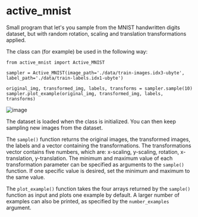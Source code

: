 # active_mnist
Small program that let's you sample from the MNIST handwritten digits dataset, but with random rotation, scaling and translation transformations applied.

The class can (for example) be used in the following way:
```
from active_mnist import Active_MNIST

sampler = Active_MNIST(image_path='./data/train-images.idx3-ubyte', label_path='./data/train-labels.idx1-ubyte')

original_img, transformed_img, labels, transforms = sampler.sample(10)
sampler.plot_example(original_img, transformed_img, labels, transforms)
```
![image](https://user-images.githubusercontent.com/62284314/142396652-2feece30-9b0d-4149-b805-a2b448600151.png)

The dataset is loaded when the class is initialized. You can then keep sampling new images from the dataset. 

The `sample()` function returns the original images, the transformed images, the labels and a vector containing the transformations. The transformations vector contains five numbers, which are: x-scaling, y-scaling, rotation, x-translation, y-translation. The minimum and maximum value of each transformation parameter can be specified as arguments to the `sample()` function. If one specific value is desired, set the minimum and maximum to the same value.

The `plot_example()` function takes the four arrays returned by the `sample()` function as input and plots one example by default. A larger number of examples can also be printed, as specified by the `number_examples` argument. 

